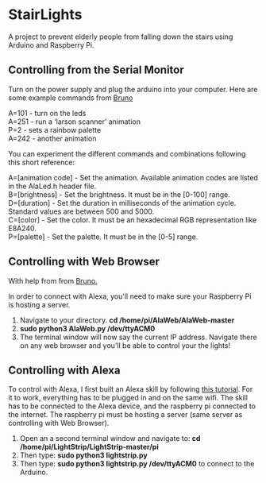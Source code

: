 # StairLights
A project to prevent elderly people from falling down the stairs using Arduino and Raspberry Pi.


## Controlling from the Serial Monitor
Turn on the power supply and plug the arduino into your computer. Here are some example commands from [Bruno](https://www.hackster.io/bportaluri/web-controlled-led-animations-with-raspberry-pi-and-arduino-112025)

A=101 - turn on the leds<br/>
A=251 - run a ‘larson scanner’ animation<br/>
P=2 - sets a rainbow palette<br/>
A=242 - another animation<br/>

You can experiment the different commands and combinations following this short reference:

A=[animation code] - Set the animation. Available animation codes are listed in the AlaLed.h header file.<br/>
B=[brightness] - Set the brightness. It must be in the [0-100] range.<br/>
D=[duration] - Set the duration in milliseconds of the animation cycle. Standard values are between 500 and 5000.<br/>
C=[color] - Set the color. It must be an hexadecimal RGB representation like E8A240.<br/>
P=[palette] - Set the palette. It must be in the [0-5] range.<br/>

## Controlling with Web Browser
With help from from [Bruno.](https://www.hackster.io/bportaluri/web-controlled-led-animations-with-raspberry-pi-and-arduino-112025) </br>

In order to connect with Alexa, you'll need to make sure your Raspberry Pi is hosting a server. </br>
1. Navigate to your directory. **cd /home/pi/AlaWeb/AlaWeb-master** </br>
2. **sudo python3 AlaWeb.py /dev/ttyACM0** </br>
3. The terminal window will now say the current IP address. Navigate there on any web browser and you'll be able to control your the lights! </br>

## Controlling with Alexa
To control with Alexa, I first built an Alexa skill by following [this tutorial](https://www.hackster.io/bportaluri/animated-smart-light-with-alexa-and-arduino-101b4b#comments). For it to work, everything has to be plugged in and on the same wifi. The skill has to be connected to the Alexa device, and the raspberry pi connected to the internet. The raspberry pi must be hosting a server (same server as controlling with Web Browser).

1. Open an a second terminal window and navigate to: **cd /home/pi/LightStrip/LightStrip-master/pi** </br>
2. Then type: **sudo python3 lightstrip.py**
3. Then type: **sudo python3 lightstrip.py /dev/ttyACM0** to connect to the Arduino.
